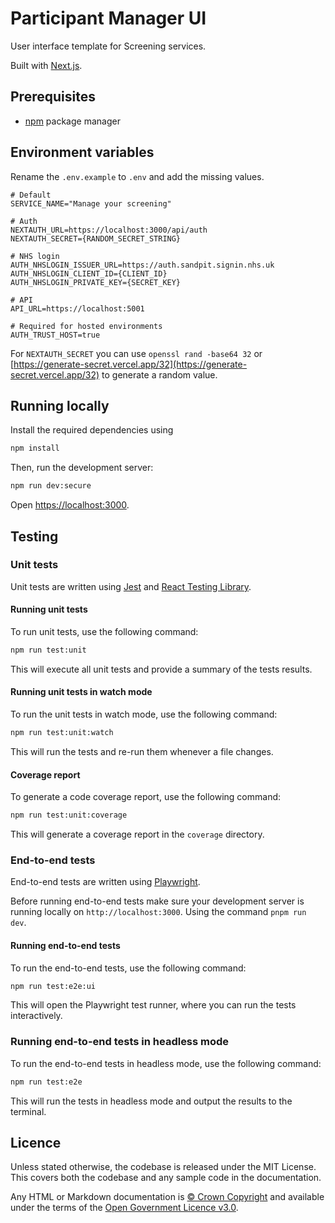 # Participant Manager UI

User interface template for Screening services.

Built with [Next.js](https://nextjs.org/).

## Prerequisites

- [npm](https://nodejs.org/en) package manager

## Environment variables

Rename the `.env.example` to `.env` and add the missing values.

```text
# Default
SERVICE_NAME="Manage your screening"

# Auth
NEXTAUTH_URL=https://localhost:3000/api/auth
NEXTAUTH_SECRET={RANDOM_SECRET_STRING}

# NHS login
AUTH_NHSLOGIN_ISSUER_URL=https://auth.sandpit.signin.nhs.uk
AUTH_NHSLOGIN_CLIENT_ID={CLIENT_ID}
AUTH_NHSLOGIN_PRIVATE_KEY={SECRET_KEY}

# API
API_URL=https://localhost:5001

# Required for hosted environments
AUTH_TRUST_HOST=true
```

For `NEXTAUTH_SECRET` you can use `openssl rand -base64 32` or [https://generate-secret.vercel.app/32](https://generate-secret.vercel.app/32) to generate a random value.

## Running locally

Install the required dependencies using

```bash
npm install
```

Then, run the development server:

```bash
npm run dev:secure
```

Open [https://localhost:3000](https://localhost:3000).

## Testing

### Unit tests

Unit tests are written using [Jest](https://jestjs.io/) and [React Testing Library](https://testing-library.com/docs/react-testing-library/intro/).

#### Running unit tests

To run unit tests, use the following command:

```bash
npm run test:unit
```

This will execute all unit tests and provide a summary of the tests results.

#### Running unit tests in watch mode

To run the unit tests in watch mode, use the following command:

```bash
npm run test:unit:watch
```

This will run the tests and re-run them whenever a file changes.

#### Coverage report

To generate a code coverage report, use the following command:

```bash
npm run test:unit:coverage
```

This will generate a coverage report in the `coverage` directory.

### End-to-end tests

End-to-end tests are written using [Playwright](https://playwright.dev/).

Before running end-to-end tests make sure your development server is running locally on `http://localhost:3000`. Using the command `pnpm run dev`.

#### Running end-to-end tests

To run the end-to-end tests, use the following command:

```bash
npm run test:e2e:ui
```

This will open the Playwright test runner, where you can run the tests interactively.

### Running end-to-end tests in headless mode

To run the end-to-end tests in headless mode, use the following command:

```bash
npm run test:e2e
```

This will run the tests in headless mode and output the results to the terminal.

## Licence

Unless stated otherwise, the codebase is released under the MIT License. This covers both the codebase and any sample code in the documentation.

Any HTML or Markdown documentation is [© Crown Copyright](https://www.nationalarchives.gov.uk/information-management/re-using-public-sector-information/uk-government-licensing-framework/crown-copyright/) and available under the terms of the [Open Government Licence v3.0](https://www.nationalarchives.gov.uk/doc/open-government-licence/version/3/).
